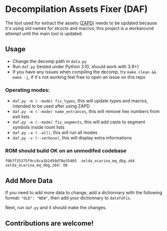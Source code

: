 # Decompilation Assets Fixer (DAF)
The tool used for extract the assets ([ZAPD](https://github.com/zeldaret/ZAPD)) needs to be updated because it's using old names for structs and macros, this project is a workaround attempt until the main tool is updated.

## Usage
- Change the decomp path in ``data.py``
- Run ``daf.py`` (tested under Python 3.10, should work with 3.9+)
- If you have any issues when compiling the decomp, try ``make clean && make -j``, if it's not working feel free to open an issue on this repo

### Operating modes:
- ``daf.py -m (--mode) fix_types``, this will update types and macros, intended to be used after using ZAPD
- ``daf.py -m (--mode) name_entrances``, this will remove hex numbers from exit lists
- ``daf.py -m (--mode) fix_segments``, this will add casts to segment symbols inside room lists
- ``daf.py -a (--all)``, this will run all modes
- ``daf.py -v (--verbose)``, this will display extra informations

### ROM should build OK on an unmodifed codebase

```
f0b7f35375f9cc8ca1b2d59d78e35405  zelda_ocarina_mq_dbg.z64
zelda_ocarina_mq_dbg.z64: OK
```

## Add More Data
If you need to add more data to change, add a dictionnary with the following format: ``"OLD": "NEW"``, then add your dictionnary to ``dataToFix``.

Next, run ``daf.py`` and it should make the changes.

## Contributions are welcome!
